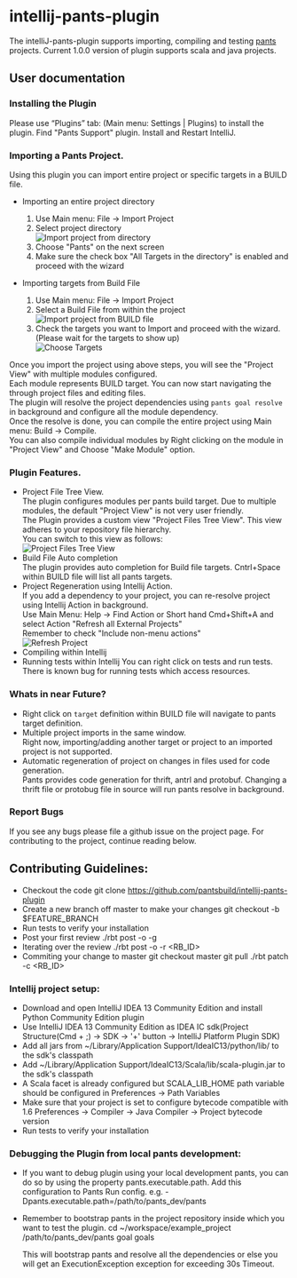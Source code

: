 # intellij-pants-plugin


The intelliJ-pants-plugin supports importing, compiling and testing [pants](http://pantsbuild.github.io/) projects.
Current 1.0.0 version of plugin supports scala and java projects.

## User documentation

### Installing the Plugin
Please use “Plugins” tab: (Main menu: Settings | Plugins) to install the plugin.
Find "Pants Support" plugin. Install and Restart IntelliJ.

### Importing a Pants Project.
Using this plugin you can import entire project or specific targets in a BUILD file.

* Importing an entire project directory
    1. Use Main menu: File -> Import Project
    2. Select project directory
        <br />![Import project from directory](images/import_dir1.png)
    3. Choose "Pants" on the next screen
    4. Make sure the check box "All Targets in the directory" is enabled and proceed with the wizard

* Importing targets from Build File
    1. Use Main menu: File -> Import Project
    2. Select a Build File from within the project
        <br />![Import project from BUILD file](images/import_file1.png)
    3. Check the targets you want to Import and proceed with the wizard. (Please wait for the targets to show up)
         <br />![Choose Targets](images/import_file2.png)

Once you import the project using above steps, you will see the "Project View" with multiple modules configured. <br />
Each module represents BUILD target. You can now start navigating the through project files and editing files. <br />
The plugin will resolve the project dependencies using `pants goal resolve` in background and configure all the module dependency.
<br />Once the resolve is done, you can compile the entire project using Main menu: Build -> Compile.
<br />You can also compile individual modules by Right clicking on the module in "Project View" and Choose "Make Module" option.

### Plugin Features.
* Project File Tree View.
  <br />The plugin configures modules per pants build target. Due to multiple modules, the default "Project View" is not very user friendly.
  <br />The Plugin provides a custom view "Project Files Tree View". This view adheres to your repository file hierarchy.
  <br />You can switch to this view as follows:
   <br />![Project Files Tree View](images/project_files_tree_view.png)
* Build File Auto completion
  <br />The plugin provides auto completion for Build file targets. Cntrl+Space within BUILD file will list all pants targets.
* Project Regeneration using Intellij Action.
  <br />If you add a dependency to your project, you can re-resolve project using Intellij Action in background.
  <br />Use Main Menu: Help -> Find Action or Short hand Cmd+Shift+A and select Action "Refresh all External Projects"
  <br />Remember to check "Include non-menu actions"
   <br />![Refresh Project](images/refresh_action.png)
* Compiling within Intellij
* Running tests within Intellij
  You can right click on tests and run tests. There is known bug for running tests which access resources.


### Whats in near Future?
* Right click on `target` definition within BUILD file will navigate to pants target definition.
* Multiple project imports in the same window.
  <br />Right now, importing/adding another target or project to an imported project is not supported.
* Automatic regeneration of project on changes in files used for code generation.
  <br />Pants provides code generation for thrift, antrl and protobuf.
  Changing a thrift file or protobug file in source will run pants resolve in background.

### Report Bugs
If you see any bugs please file a github issue on the project page.
For contributing to the project, continue reading below.


## Contributing Guidelines:

* Checkout the code
   git clone https://github.com/pantsbuild/intellij-pants-plugin
* Create a new branch off master to make your changes
   git checkout -b $FEATURE_BRANCH
* Run tests to verify your installation
* Post your first review
   ./rbt post -o -g
* Iterating over the review
   ./rbt post -o -r <RB_ID>
* Commiting your change to master
   git checkout master
   git pull
   ./rbt patch -c <RB_ID>

### Intellij project setup:

* Download and open IntelliJ IDEA 13 Community Edition and install Python Community Edition plugin
* Use IntelliJ IDEA 13 Community Edition as IDEA IC sdk(Project Structure(Cmd + ;) -> SDK -> '+' button -> IntelliJ Platform Plugin SDK)
* Add all jars from ~/Library/Application Support/IdeaIC13/python/lib/ to the sdk's classpath
* Add ~/Library/Application Support/IdeaIC13/Scala/lib/scala-plugin.jar to the sdk's classpath
* A Scala facet is already configured but SCALA_LIB_HOME path variable should be configured in Preferences -> Path Variables
* Make sure that your project is set to configure bytecode compatible with 1.6  Preferences -> Compiler -> Java Compiler -> Project bytecode version
* Run tests to verify your installation

### Debugging the Plugin from local pants development:

* If you want to debug plugin using your local development pants, you can do so by using the property pants.executable.path.
  Add this configuration to Pants Run config.
  e.g.
  -Dpants.executable.path=/path/to/pants_dev/pants
* Remember to bootstrap pants in the project repository inside which you want to test the plugin.
  cd ~/workspace/example_project
  /path/to/pants_dev/pants goal goals

  This will bootstrap pants and resolve all the dependencies or else you will get an ExecutionException exception for exceeding 30s Timeout.
